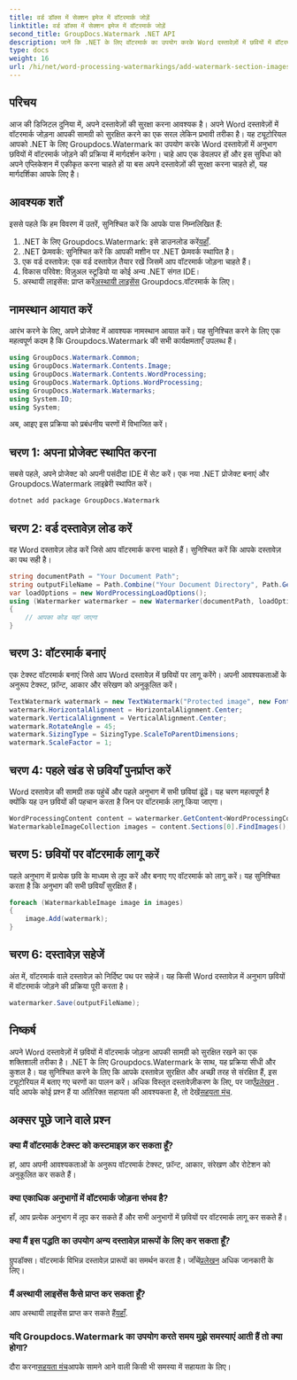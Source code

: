 ```yaml
---
title: वर्ड डॉक्स में सेक्शन इमेज में वॉटरमार्क जोड़ें
linktitle: वर्ड डॉक्स में सेक्शन इमेज में वॉटरमार्क जोड़ें
second_title: GroupDocs.Watermark .NET API
description: जानें कि .NET के लिए वॉटरमार्क का उपयोग करके Word दस्तावेज़ों में छवियों में वॉटरमार्क कैसे जोड़ें। सुरक्षित और पेशेवर दस्तावेज़ सुरक्षा के लिए हमारी मार्गदर्शिका का पालन करें।
type: docs
weight: 16
url: /hi/net/word-processing-watermarkings/add-watermark-section-images-word-docs/
---
```

## परिचय
आज की डिजिटल दुनिया में, अपने दस्तावेज़ों की सुरक्षा करना आवश्यक है। अपने Word दस्तावेज़ों में वॉटरमार्क जोड़ना आपकी सामग्री को सुरक्षित करने का एक सरल लेकिन प्रभावी तरीका है। यह ट्यूटोरियल आपको .NET के लिए Groupdocs.Watermark का उपयोग करके Word दस्तावेज़ों में अनुभाग छवियों में वॉटरमार्क जोड़ने की प्रक्रिया में मार्गदर्शन करेगा। चाहे आप एक डेवलपर हों और इस सुविधा को अपने एप्लिकेशन में एकीकृत करना चाहते हों या बस अपने दस्तावेज़ों की सुरक्षा करना चाहते हों, यह मार्गदर्शिका आपके लिए है।
## आवश्यक शर्तें
इससे पहले कि हम विवरण में उतरें, सुनिश्चित करें कि आपके पास निम्नलिखित हैं:
1.  .NET के लिए Groupdocs.Watermark: इसे डाउनलोड करें[यहाँ](https://releases.groupdocs.com/Watermark/net/).
2. .NET फ्रेमवर्क: सुनिश्चित करें कि आपकी मशीन पर .NET फ्रेमवर्क स्थापित है।
3. एक वर्ड दस्तावेज़: एक वर्ड दस्तावेज़ तैयार रखें जिसमें आप वॉटरमार्क जोड़ना चाहते हैं।
4. विकास परिवेश: विज़ुअल स्टूडियो या कोई अन्य .NET संगत IDE।
5.  अस्थायी लाइसेंस: प्राप्त करें[अस्थायी लाइसेंस](https://purchase.groupdocs.com/temporary-license/) Groupdocs.वॉटरमार्क के लिए।
## नामस्थान आयात करें
आरंभ करने के लिए, अपने प्रोजेक्ट में आवश्यक नामस्थान आयात करें। यह सुनिश्चित करने के लिए एक महत्वपूर्ण कदम है कि Groupdocs.Watermark की सभी कार्यक्षमताएँ उपलब्ध हैं।
```csharp
using GroupDocs.Watermark.Common;
using GroupDocs.Watermark.Contents.Image;
using GroupDocs.Watermark.Contents.WordProcessing;
using GroupDocs.Watermark.Options.WordProcessing;
using GroupDocs.Watermark.Watermarks;
using System.IO;
using System;
```
अब, आइए इस प्रक्रिया को प्रबंधनीय चरणों में विभाजित करें।
## चरण 1: अपना प्रोजेक्ट स्थापित करना
सबसे पहले, अपने प्रोजेक्ट को अपनी पसंदीदा IDE में सेट करें। एक नया .NET प्रोजेक्ट बनाएं और Groupdocs.Watermark लाइब्रेरी स्थापित करें।
```bash
dotnet add package GroupDocs.Watermark
```
## चरण 2: वर्ड दस्तावेज़ लोड करें
वह Word दस्तावेज़ लोड करें जिसे आप वॉटरमार्क करना चाहते हैं। सुनिश्चित करें कि आपके दस्तावेज़ का पथ सही है।
```csharp
string documentPath = "Your Document Path";
string outputFileName = Path.Combine("Your Document Directory", Path.GetFileName(documentPath));
var loadOptions = new WordProcessingLoadOptions();
using (Watermarker watermarker = new Watermarker(documentPath, loadOptions))
{
    // आपका कोड यहां जाएगा
}
```
## चरण 3: वॉटरमार्क बनाएं
एक टेक्स्ट वॉटरमार्क बनाएं जिसे आप Word दस्तावेज़ में छवियों पर लागू करेंगे। अपनी आवश्यकताओं के अनुरूप टेक्स्ट, फ़ॉन्ट, आकार और संरेखण को अनुकूलित करें।
```csharp
TextWatermark watermark = new TextWatermark("Protected image", new Font("Arial", 8));
watermark.HorizontalAlignment = HorizontalAlignment.Center;
watermark.VerticalAlignment = VerticalAlignment.Center;
watermark.RotateAngle = 45;
watermark.SizingType = SizingType.ScaleToParentDimensions;
watermark.ScaleFactor = 1;
```
## चरण 4: पहले खंड से छवियाँ पुनर्प्राप्त करें
Word दस्तावेज़ की सामग्री तक पहुंचें और पहले अनुभाग में सभी छवियां ढूंढें। यह चरण महत्वपूर्ण है क्योंकि यह उन छवियों की पहचान करता है जिन पर वॉटरमार्क लागू किया जाएगा।
```csharp
WordProcessingContent content = watermarker.GetContent<WordProcessingContent>();
WatermarkableImageCollection images = content.Sections[0].FindImages();
```
## चरण 5: छवियों पर वॉटरमार्क लागू करें
पहले अनुभाग में प्रत्येक छवि के माध्यम से लूप करें और बनाए गए वॉटरमार्क को लागू करें। यह सुनिश्चित करता है कि अनुभाग की सभी छवियाँ सुरक्षित हैं।
```csharp
foreach (WatermarkableImage image in images)
{
    image.Add(watermark);
}
```
## चरण 6: दस्तावेज़ सहेजें
अंत में, वॉटरमार्क वाले दस्तावेज़ को निर्दिष्ट पथ पर सहेजें। यह किसी Word दस्तावेज़ में अनुभाग छवियों में वॉटरमार्क जोड़ने की प्रक्रिया पूरी करता है।
```csharp
watermarker.Save(outputFileName);
```
## निष्कर्ष
अपने Word दस्तावेज़ों में छवियों में वॉटरमार्क जोड़ना आपकी सामग्री को सुरक्षित रखने का एक शक्तिशाली तरीका है। .NET के लिए Groupdocs.Watermark के साथ, यह प्रक्रिया सीधी और कुशल है। यह सुनिश्चित करने के लिए कि आपके दस्तावेज़ सुरक्षित और अच्छी तरह से संरक्षित हैं, इस ट्यूटोरियल में बताए गए चरणों का पालन करें।
 अधिक विस्तृत दस्तावेज़ीकरण के लिए, पर जाएँ[प्रलेखन](https://reference.groupdocs.com/Watermark/net/) . यदि आपके कोई प्रश्न हैं या अतिरिक्त सहायता की आवश्यकता है, तो देखें[सहयता मंच](https://forum.groupdocs.com/c/watermark/19).
## अक्सर पूछे जाने वाले प्रश्न
### क्या मैं वॉटरमार्क टेक्स्ट को कस्टमाइज़ कर सकता हूँ?
हां, आप अपनी आवश्यकताओं के अनुरूप वॉटरमार्क टेक्स्ट, फ़ॉन्ट, आकार, संरेखण और रोटेशन को अनुकूलित कर सकते हैं।
### क्या एकाधिक अनुभागों में वॉटरमार्क जोड़ना संभव है?
हाँ, आप प्रत्येक अनुभाग में लूप कर सकते हैं और सभी अनुभागों में छवियों पर वॉटरमार्क लागू कर सकते हैं।
### क्या मैं इस पद्धति का उपयोग अन्य दस्तावेज़ प्रारूपों के लिए कर सकता हूँ?
 ग्रुपडॉक्स। वॉटरमार्क विभिन्न दस्तावेज़ प्रारूपों का समर्थन करता है। जाँचें[प्रलेखन](https://reference.groupdocs.com/Watermark/net/) अधिक जानकारी के लिए।
### मैं अस्थायी लाइसेंस कैसे प्राप्त कर सकता हूँ?
 आप अस्थायी लाइसेंस प्राप्त कर सकते हैं[यहाँ](https://purchase.groupdocs.com/temporary-license/).
### यदि Groupdocs.Watermark का उपयोग करते समय मुझे समस्याएं आती हैं तो क्या होगा?
 दौरा करना[सहयता मंच](https://forum.groupdocs.com/c/watermark/19)आपके सामने आने वाली किसी भी समस्या में सहायता के लिए।